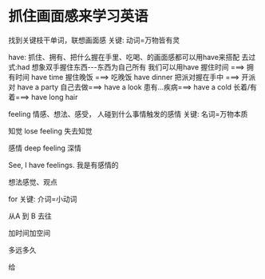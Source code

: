 # 抓住画面感来学习英语

找到关键枝干单词，联想画面感
关键: 动词=万物皆有灵

have: 抓住、拥有、把什么握在手里、吃喝、的画面感都可以用have来搭配
去过式:had
想象双手握住东西---东西为自己所有
我们可以用have
    握住时间 ===> 拥有时间 have time
    握住晚饭 ===> 吃晚饭 have dinner
    把派对握在手中 ===> 开派对 have a party
    自己去做===> have a look
    患有...疾病===> have a cold
    长着/有着===> have long hair

feeling 情感、想法、感受， 人碰到什么事情触发的感情
关键: 名词=万物本质

知觉
lose feeling 失去知觉

感情
deep feeling 深情

See, I have feelings. 我是有感情的

想法感觉、观点

for
关键: 介词=小动词

从A 到 B 去往

加时间加空间

多远多久

给






